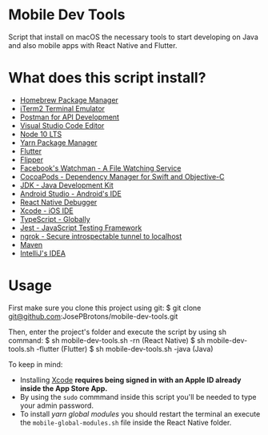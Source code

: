 # Mobile Dev Tools

Script that install on macOS the necessary tools to start developing on Java and also mobile apps with React Native and Flutter.

# What does this script install?

- [Homebrew Package Manager](https://brew.sh/)
- [iTerm2 Terminal Emulator](https://iterm2.com/)
- [Postman for API Development](https://www.postman.com/)
- [Visual Studio Code Editor](https://code.visualstudio.com/)
- [Node 10 LTS](https://nodejs.org/en/)
- [Yarn Package Manager](https://yarnpkg.com/)
- [Flutter](https://flutter.dev)
- [Flipper](https://fbflipper.com)
- [Facebook's Watchman - A File Watching Service](https://facebook.github.io/watchman/)
- [CocoaPods - Dependency Manager for Swift and Objective-C](https://cocoapods.org/)
- [JDK - Java Development Kit](https://openjdk.java.net/)
- [Android Studio - Android's IDE](https://developer.android.com/studio/)
- [React Native Debugger](https://github.com/jhen0409/react-native-debugger)
- [Xcode - iOS IDE](https://developer.apple.com/xcode/)
- [TypeScript - Globally](https://www.typescriptlang.org/)
- [Jest - JavaScript Testing Framework](https://jestjs.io/)
- [ngrok - Secure introspectable tunnel to localhost](https://ngrok.com/)
- [Maven](https://maven.apache.org/)
- [IntelliJ's IDEA](https://www.jetbrains.com/idea/)

# Usage

First make sure you clone this project using git:
$ git clone git@github.com:JosePBrotons/mobile-dev-tools.git

Then, enter the project's folder and execute the script by using sh command:
$ sh mobile-dev-tools.sh -rn (React Native)
$ sh mobile-dev-tools.sh -flutter (Flutter)
$ sh mobile-dev-tools.sh -java (Java)

To keep in mind:

- Installing [Xcode](https://developer.apple.com/xcode/) **requires being signed in with an Apple ID already inside the App Store App.**
- By using the `sudo` commmand inside this script you'll be needed to type your admin password.
- To install _yarn global modules_ you should restart the terminal an execute the `mobile-global-modules.sh` file inside the React Native folder.
